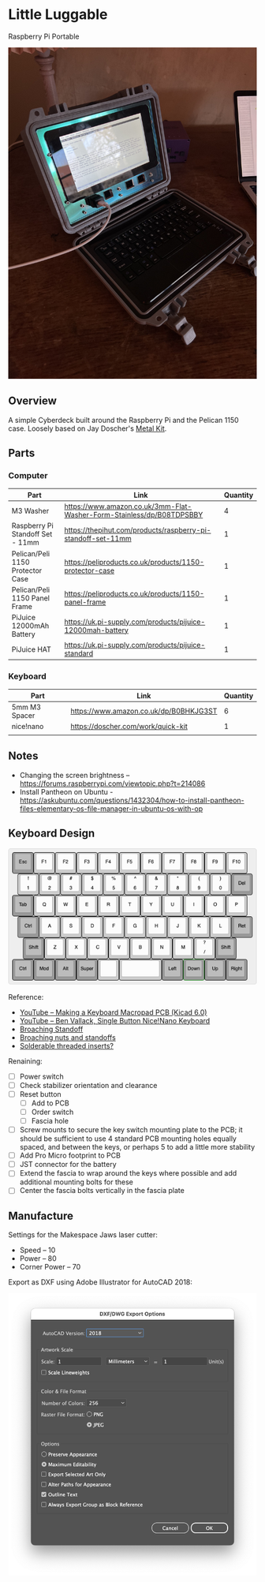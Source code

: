 # Little Luggable

Raspberry Pi Portable

![Photo of the Lunchbox Luggable sitting on a desk](images/hero.jpg)

## Overview

A simple Cyberdeck built around the Raspberry Pi and the Pelican 1150 case. Loosely based on Jay Doscher's [Metal Kit](https://doscher.com/work/metal-kit).

## Parts

### Computer

| **Part**                         | **Link**                                                     | **Quantity** |
| -------------------------------- | ------------------------------------------------------------ | ------------ |
| M3 Washer                        | https://www.amazon.co.uk/3mm-Flat-Washer-Form-Stainless/dp/B08TDPSBBY | 4            |
| Raspberry Pi Standoff Set - 11mm | https://thepihut.com/products/raspberry-pi-standoff-set-11mm | 1            |
| Pelican/Peli 1150 Protector Case | https://peliproducts.co.uk/products/1150-protector-case      | 1            |
| Pelican/Peli 1150 Panel Frame    | https://peliproducts.co.uk/products/1150-panel-frame         | 1            |
| PiJuice 12000mAh Battery         | https://uk.pi-supply.com/products/pijuice-12000mah-battery   | 1            |
| PiJuice HAT                      | https://uk.pi-supply.com/products/pijuice-standard           | 1            |

### Keyboard

| **Part**      | **Link**                               | **Quantity** |
| ------------- | -------------------------------------- | ------------ |
| 5mm M3 Spacer | https://www.amazon.co.uk/dp/B0BHKJG3ST | 6            |
| nice!nano     | https://doscher.com/work/quick-kit     | 1            |
|               |                                        |              |



## Notes

- Changing the screen brightness – https://forums.raspberrypi.com/viewtopic.php?t=214086
- Install Pantheon on Ubuntu - https://askubuntu.com/questions/1432304/how-to-install-pantheon-files-elementary-os-file-manager-in-ubuntu-os-with-op

## Keyboard Design

![Render of the 11.25u keyboard layout](images/keyboard.png)

Reference:

- [YouTube – Making a Keyboard Macropad PCB (Kicad 6.0)](https://www.youtube.com/watch?v=7O8xGd7Pd88)
- [YouTube – Ben Vallack, Single Button Nice!Nano Keyboard](https://www.youtube.com/watch?v=vr8LkjsRqZs)
- [Broaching Standoff](https://www.youtube.com/watch?v=TuJRveLrtYI)
- [Broaching nuts and standoffs](https://www.inserco.eu/en/broaching-inserts-ipcbricbfhiscbr/)
- [Solderable threaded inserts?](https://www.designdevelopmenttoday.com/new-products/fastening-assembly/fastening-assembly/product/21092287/keystone-electronics-corp-zero-height-threaded-inserts-for-pc-boards)

Renaining:

- [ ] Power switch
- [ ] Check stabilizer orientation and clearance
- [ ] Reset button
  - [ ] Add to PCB
  - [ ] Order switch
  - [ ] Fascia hole

- [ ] Screw mounts to secure the key switch mounting plate to the PCB; it should be sufficient to use 4 standard PCB mounting holes equally spaced, and between the keys, or perhaps 5 to add a little more stability
- [ ] Add Pro Micro footprint to PCB
- [ ] JST connector for the battery
- [ ] Extend the fascia to wrap around the keys where possible and add additional mounting bolts for these
- [ ] Center the fascia bolts vertically in the fascia plate

## Manufacture

Settings for the Makespace Jaws laser cutter:

- Speed – 10
- Power – 80
- Corner Power – 70

Export as DXF using Adobe Illustrator for AutoCAD 2018:

![Screenshot of Adobe Illustrator DXF export dialog](images/export-settings.png)
